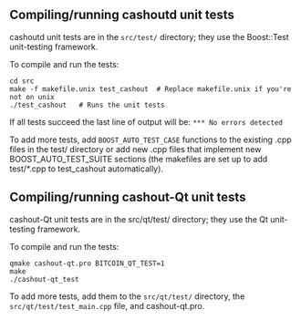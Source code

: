 Compiling/running cashoutd unit tests
------------------------------------

cashoutd unit tests are in the `src/test/` directory; they
use the Boost::Test unit-testing framework.

To compile and run the tests:

	cd src
	make -f makefile.unix test_cashout  # Replace makefile.unix if you're not on unix
	./test_cashout   # Runs the unit tests

If all tests succeed the last line of output will be:
`*** No errors detected`

To add more tests, add `BOOST_AUTO_TEST_CASE` functions to the existing
.cpp files in the test/ directory or add new .cpp files that
implement new BOOST_AUTO_TEST_SUITE sections (the makefiles are
set up to add test/*.cpp to test_cashout automatically).


Compiling/running cashout-Qt unit tests
---------------------------------------

cashout-Qt unit tests are in the src/qt/test/ directory; they
use the Qt unit-testing framework.

To compile and run the tests:

	qmake cashout-qt.pro BITCOIN_QT_TEST=1
	make
	./cashout-qt_test

To add more tests, add them to the `src/qt/test/` directory,
the `src/qt/test/test_main.cpp` file, and cashout-qt.pro.
